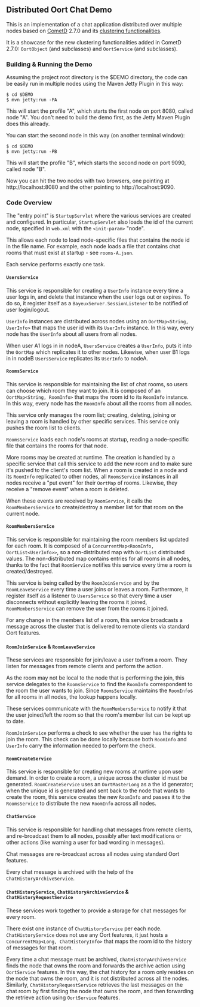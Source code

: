 ## Distributed Oort Chat Demo ##

This is an implementation of a chat application distributed over multiple nodes based on [CometD](http://cometd.org)
2.7.0 and its [clustering functionalities](http://docs.cometd.org/reference/java_oort.html).

It is a showcase for the new clustering functionalities added in CometD 2.7.0: `OortObject` (and subclasses)
and `OortService` (and subclasses).

### Building & Running the Demo ###

Assuming the project root directory is the $DEMO directory, the code can be easily run in multiple nodes
using the Maven Jetty Plugin in this way:

    $ cd $DEMO
    $ mvn jetty:run -PA

This will start the profile "A", which starts the first node on port 8080, called node "A".
You don't need to build the demo first, as the Jetty Maven Plugin does this already.

You can start the second node in this way (on another terminal window):

    $ cd $DEMO
    $ mvn jetty:run -PB

This will start the profile "B", which starts the second node on port 9090, called node "B".

Now you can hit the two nodes with two browsers, one pointing at http://localhost:8080 and the other
pointing to http://localhost:9090.

### Code Overview ###

The "entry point" is `StartupServlet` where the various services are created and configured.
In particular, `StartupServlet` also loads the id of the current node, specified in `web.xml`
with the `<init-param>` "node".

This allows each node to load node-specific files that contains the node id in the file name.
For example, each node loads a file that contains chat rooms that must exist at startup - see `rooms-A.json`.

Each service performs exactly one task.

#### `UsersService` ####

This service is responsible for creating a `UserInfo` instance every time a user logs in, and delete that
instance when the user logs out or expires.
To do so, it register itself as a `BayeuxServer.SessionListener` to be notified of user login/logout.

`UserInfo` instances are distributed across nodes using an `OortMap<String, UserInfo>` that maps the user id
with its `UserInfo` instance. In this way, every node has the `UserInfo` about all users from all nodes.

When user A1 logs in in nodeA, `UsersService` creates a `UserInfo`, puts it into the `OortMap` which replicates
it to other nodes. Likewise, when user B1 logs in in nodeB `UsersService` replicates its `UserInfo` to nodeA.

#### `RoomsService` ####

This service is responsible for maintaining the list of chat rooms, so users can choose which room they want
to join.
It is composed of an `OortMap<String, RoomInfo>` that maps the room id to its `RoomInfo` instance.
In this way, every node has the `RoomInfo` about all the rooms from all nodes.

This service only manages the room list; creating, deleting, joining or leaving a room is handled by other
specific services. This service only pushes the room list to clients.

`RoomsService` loads each node's rooms at startup, reading a node-specific file that contains the rooms for
that node.

More rooms may be created at runtime. The creation is handled by a specific service that call this service
to add the new room and to make sure it's pushed to the client's room list.
When a room is created in a node and its `RoomInfo` replicated to other nodes, all `RoomsService` instances
in all nodes receive a "put event" for their `OortMap` of rooms.
Likewise, they receive a "remove event" when a room is deleted.

When these events are received by `RoomService`, it calls the `RoomMembersService` to create/destroy a member
list for that room on the current node.

#### `RoomMembersService` ####

This service is responsible for maintaining the room members list updated for each room.
It is composed of a `ConcurrentMap<RoomInfo, OortList<UserInfo>>`, so a non-distributed map with `OortList`
distributed values.
The non-distributed map contains entries for all rooms in all nodes, thanks to the fact that `RoomService`
notifies this service every time a room is created/destroyed.

This service is being called by the `RoomJoinService` and by the `RoomLeaveService` every time a user joins
or leaves a room. Furthermore, it register itself as a listener to `UsersService` so that every time a user
disconnects without explicitly leaving the rooms it joined, `RoomMembersService` can remove the user from
the rooms it joined.

For any change in the members list of a room, this service broadcasts a message across the cluster that is
delivered to remote clients via standard Oort features.

#### `RoomJoinService` & `RoomLeaveService` ####

These services are responsible for join/leave a user to/from a room.
They listen for messages from remote clients and perform the action.

As the room may not be local to the node that is performing the join, this service delegates to the
`RoomsService` to find the `RoomInfo` correspondent to the room the user wants to join.
Since `RoomsService` maintains the `RoomInfo`s for all rooms in all nodes, the lookup happens locally.

These services communicate with the `RoomMembersService` to notify it that the user joined/left the room
so that the room's member list can be kept up to date.

`RoomJoinService` performs a check to see whether the user has the rights to join the room.
This check can be done locally because both `RoomInfo` and `UserInfo` carry the information
needed to perform the check.

#### `RoomCreateService` ####

This service is responsible for creating new rooms at runtime upon user demand.
In order to create a room, a unique across the cluster id must be generated.
`RoomCreateService` uses an `OortMasterLong` as a the id generator; when the unique id is generated and
sent back to the node that wants to create the room, this service creates the new `RoomInfo` and passes
it to the `RoomsService` to distribute the new `RoomInfo` across all nodes.

#### `ChatService` ####

This service is responsible for handling chat messages from remote clients, and re-broadcast them to all
nodes, possibly after text modifications or other actions (like warning a user for bad wording in messages).

Chat messages are re-broadcast across all nodes using standard Oort features.

Every chat message is archived with the help of the `ChatHistoryArchiveService`.

#### `ChatHistoryService`, `ChatHistoryArchiveService` & `ChatHistoryRequestService` ####

These services work together to provide a storage for chat messages for every room.

There exist one instance of `ChatHistoryService` per each node.
`ChatHistoryService` does not use any Oort features, it just hosts a `ConcurrentMap<Long, ChatHistoryInfo>`
that maps the room id to the history of messages for that room.

Every time a chat message must be archived, `ChatHistoryArchiveService` finds the node that owns the room
and forwards the archive action using `OortService` features.
In this way, the chat history for a room only resides on the node that owns the room, and it is not distributed
across all the nodes.
Similarly, `ChatHistoryRequestService` retrieves the last messages on the chat room by first finding the node
that owns the room, and then forwarding the retrieve action using `OortService` features.
